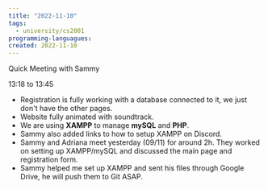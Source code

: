 ```yaml
---
title: "2022-11-10"
tags:
  - university/cs2001
programming-languagues:
created: 2022-11-10
---
```

Quick Meeting with Sammy

13:18 to 13:45

- Registration is fully working with a database connected to it, we just don't have the other pages.
- Website fully animated with soundtrack.
- We are using **XAMPP** to manage **mySQL** and **PHP**.
- Sammy also added links to how to setup XAMPP on Discord.
- Sammy and Adriana meet yesterday (09/11) for around 2h. They worked on setting up XAMPP/mySQL and discussed the main page and registration form.
- Sammy helped me set up XAMPP and sent his files through Google Drive, he will push them to Git ASAP.